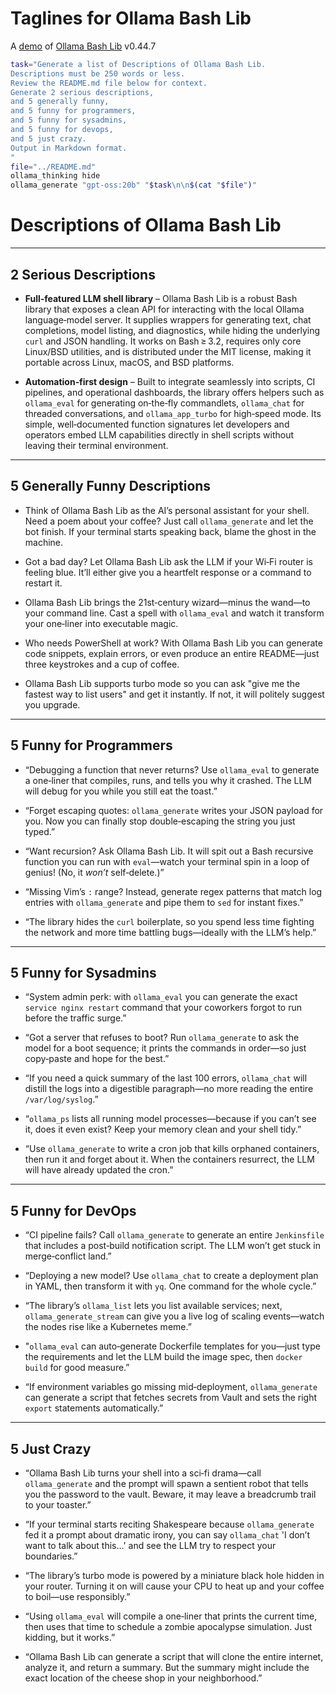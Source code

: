 # Taglines for Ollama Bash Lib

A [demo](../README.md#demos) of [Ollama Bash Lib](https://github.com/attogram/ollama-bash-lib) v0.44.7


```bash
task="Generate a list of Descriptions of Ollama Bash Lib.
Descriptions must be 250 words or less.
Review the README.md file below for context.
Generate 2 serious descriptions,
and 5 generally funny,
and 5 funny for programmers,
and 5 funny for sysadmins,
and 5 funny for devops,
and 5 just crazy.
Output in Markdown format.
"
file="../README.md"
ollama_thinking hide
ollama_generate "gpt-oss:20b" "$task\n\n$(cat "$file")"
```
# Descriptions of **Ollama Bash Lib**

---

## 2 Serious Descriptions  

- **Full‑featured LLM shell library** – Ollama Bash Lib is a robust Bash library that exposes a clean API for interacting with the local Ollama language‑model server. It supplies wrappers for generating text, chat completions, model listing, and diagnostics, while hiding the underlying `curl` and JSON handling. It works on Bash ≥ 3.2, requires only core Linux/BSD utilities, and is distributed under the MIT license, making it portable across Linux, macOS, and BSD platforms.  

- **Automation‑first design** – Built to integrate seamlessly into scripts, CI pipelines, and operational dashboards, the library offers helpers such as `ollama_eval` for generating on‑the‑fly commandlets, `ollama_chat` for threaded conversations, and `ollama_app_turbo` for high‑speed mode. Its simple, well‑documented function signatures let developers and operators embed LLM capabilities directly in shell scripts without leaving their terminal environment.

---

## 5 Generally Funny Descriptions  

- Think of Ollama Bash Lib as the AI’s personal assistant for your shell. Need a poem about your coffee? Just call `ollama_generate` and let the bot finish. If your terminal starts speaking back, blame the ghost in the machine.  

- Got a bad day? Let Ollama Bash Lib ask the LLM if your Wi‑Fi router is feeling blue. It’ll either give you a heartfelt response or a command to restart it.  

- Ollama Bash Lib brings the 21st‑century wizard—minus the wand—to your command line. Cast a spell with `ollama_eval` and watch it transform your one‑liner into executable magic.  

- Who needs PowerShell at work? With Ollama Bash Lib you can generate code snippets, explain errors, or even produce an entire README—just three keystrokes and a cup of coffee.  

- Ollama Bash Lib supports turbo mode so you can ask "give me the fastest way to list users" and get it instantly. If not, it will politely suggest you upgrade.

---

## 5 Funny for Programmers  

- “Debugging a function that never returns? Use `ollama_eval` to generate a one‑liner that compiles, runs, and tells you why it crashed. The LLM will debug for you while you still eat the toast.”  

- “Forget escaping quotes: `ollama_generate` writes your JSON payload for you. Now you can finally stop double‑escaping the string you just typed.”  

- “Want recursion? Ask Ollama Bash Lib. It will spit out a Bash recursive function you can run with `eval`—watch your terminal spin in a loop of genius! (No, it *won’t* self‑delete.)”  

- “Missing Vim’s `:` range? Instead, generate regex patterns that match log entries with `ollama_generate` and pipe them to `sed` for instant fixes.”  

- “The library hides the `curl` boilerplate, so you spend less time fighting the network and more time battling bugs—ideally with the LLM’s help.”

---

## 5 Funny for Sysadmins  

- “System admin perk: with `ollama_eval` you can generate the exact `service nginx restart` command that your coworkers forgot to run before the traffic surge.”  

- “Got a server that refuses to boot? Run `ollama_generate` to ask the model for a boot sequence; it prints the commands in order—so just copy‑paste and hope for the best.”  

- “If you need a quick summary of the last 100 errors, `ollama_chat` will distill the logs into a digestible paragraph—no more reading the entire `/var/log/syslog`.”  

- “`ollama_ps` lists all running model processes—because if you can’t see it, does it even exist? Keep your memory clean and your shell tidy.”  

- “Use `ollama_generate` to write a cron job that kills orphaned containers, then run it and forget about it. When the containers resurrect, the LLM will have already updated the cron.”

---

## 5 Funny for DevOps  

- “CI pipeline fails? Call `ollama_generate` to generate an entire `Jenkinsfile` that includes a post‑build notification script. The LLM won’t get stuck in merge‑conflict land.”  

- “Deploying a new model? Use `ollama_chat` to create a deployment plan in YAML, then transform it with `yq`. One command for the whole cycle.”  

- “The library’s `ollama_list` lets you list available services; next, `ollama_generate_stream` can give you a live log of scaling events—watch the nodes rise like a Kubernetes meme.”  

- "`ollama_eval` can auto‑generate Dockerfile templates for you—just type the requirements and let the LLM build the image spec, then `docker build` for good measure.”  

- “If environment variables go missing mid‑deployment, `ollama_generate` can generate a script that fetches secrets from Vault and sets the right `export` statements automatically.”

---

## 5 Just Crazy  

- “Ollama Bash Lib turns your shell into a sci‑fi drama—call `ollama_generate` and the prompt will spawn a sentient robot that tells you the password to the vault. Beware, it may leave a breadcrumb trail to your toaster.”  

- “If your terminal starts reciting Shakespeare because `ollama_generate` fed it a prompt about dramatic irony, you can say `ollama_chat` 'I don’t want to talk about this…' and see the LLM try to respect your boundaries.”  

- “The library’s turbo mode is powered by a miniature black hole hidden in your router. Turning it on will cause your CPU to heat up and your coffee to boil—use responsibly.”  

- “Using `ollama_eval` will compile a one‑liner that prints the current time, then uses that time to schedule a zombie apocalypse simulation. Just kidding, but it works.”  

- “Ollama Bash Lib can generate a script that will clone the entire internet, analyze it, and return a summary. But the summary might include the exact location of the cheese shop in your neighborhood.”
